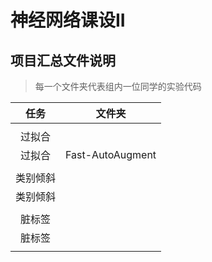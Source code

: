 # 神经网络课设II

## 项目汇总文件说明

> 每一个文件夹代表组内一位同学的实验代码

|   任务   |       文件夹       |
|:-------:| :---------------: |
|         |                   |
|  过拟合  |                   |
|  过拟合  | Fast-AutoAugment  |
|         |                   |
| 类别倾斜 |                   |
| 类别倾斜 |                   |
|         |                   |
|  脏标签  |                   |
|  脏标签  |                   |
|         |                   |
